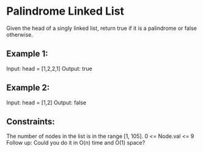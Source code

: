 # Palindrome Linked List

Given the head of a singly linked list, return true if it is a 
palindrome or false otherwise.

## Example 1:
Input: head = [1,2,2,1]
Output: true
## Example 2:
Input: head = [1,2]
Output: false

## Constraints:
The number of nodes in the list is in the range [1, 105].
0 <= Node.val <= 9
Follow up: Could you do it in O(n) time and O(1) space?
